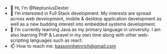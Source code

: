 - 👋 Hi, I’m @NeptuniusDexter
- 👀 I’m interested in Full Stack development. My interests are spread across web development, mobile & desktop application development as well as a new budding interest into embedded systems development.
- 🌱 I’m currently learning Java as my primary language in university. I am also learning PHP & Laravel in my own time along with other web-scripting languages such as react.
- 📫 How to reach me: bassonnheinrich@gmail.com

<!---
NeptuniusDexter/NeptuniusDexter is a ✨ special ✨ repository because its `README.md` (this file) appears on your GitHub profile.
You can click the Preview link to take a look at your changes.
--->
